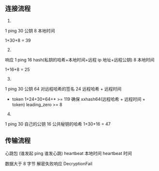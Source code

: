 ## 连接流程

1.
  1 ping
  30 公钥
  8  本地时间

  1+30+8 = 39

2.
  响应
  1 ping
  16 hash(私钥的哈希+本地时间+远程 ip 地址+远程公钥)
  8 本地时间

  1+16+8 = 25

3.
  1 ping
  30 公钥
  64 对远程哈希的签名
  24 远程哈希 + 远程时间
  * token
  1+24+30+64+* >= 119
  确保 xxhash64(远程哈希 + 远程时间 + token) leading_zero >= 8

4.
  1 ping
  30 自己的公钥
  16 公共秘钥的哈希
  1+30+16 = 47

## 传输流程

心跳包 (谁发起 ping 谁发心跳)
  heartbeat 本地时间
  heartbeat 时间

数据大于 8 字节
解密失败响应 DecryptionFail
